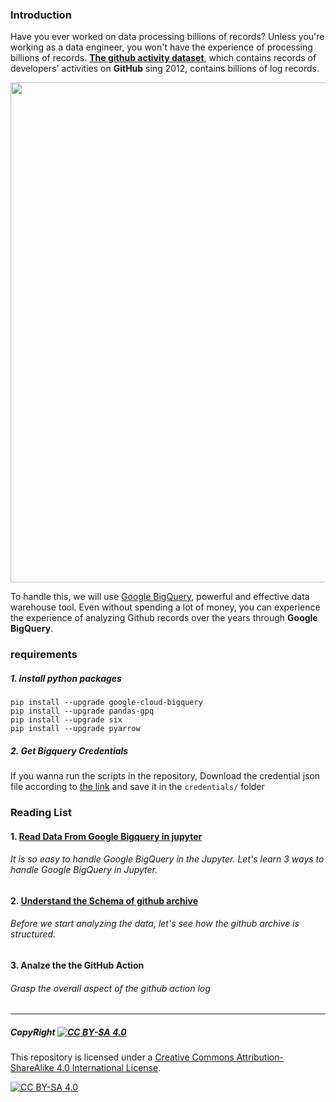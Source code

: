 ### Introduction

Have you ever worked on data processing billions of records? Unless you're working as a data engineer, you won't have the experience of processing billions of records. [**The github activity dataset**](https://www.gharchive.org/), which contains records of developers' activities on **GitHub** sing 2012, contains billions of log records.

<img src="https://imgur.com/WzgzWuu.png" width="800">

To handle this, we will use [Google BigQuery](https://cloud.google.com/bigquery), powerful and effective data warehouse tool. Even without spending a lot of money, you can experience the experience of analyzing Github records over the years through **Google BigQuery**. 



### requirements

##### 1. install python packages

````shell
pip install --upgrade google-cloud-bigquery
pip install --upgrade pandas-gpq
pip install --upgrade six
pip install --upgrade pyarrow
````

##### 2. Get Bigquery Credentials

If you wanna run the scripts in the repository, Download the credential json file according to [the link](https://cloud.google.com/docs/authentication/getting-started) and save it in the `credentials/` folder



### Reading List

#### 1.  [Read Data From Google Bigquery in jupyter](https://github.com/craftsangjae/analysis-github-activity-using-Big-Query/blob/master/scripts/3%20ways%20to%20read%20data%20from%20google%20bigquery%20in%20jupyter.ipynb)

###### It is so easy to handle Google BigQuery in the Jupyter. Let's learn 3 ways to handle Google BigQuery in Jupyter.

#### 2. [Understand the Schema of github archive](https://github.com/craftsangjae/analysis-github-activity-using-Big-Query/blob/master/scripts/Understanding%20the%20schema%20of%20github%20archive.ipynb)

###### Before we start analyzing the data, let's see how the github archive is structured.

#### 3. Analze the the GitHub Action

###### Grasp the overall aspect of the github action log







----

##### CopyRight [![CC BY-SA 4.0][cc-by-sa-shield]][cc-by-sa]

This repository is licensed under a [Creative Commons Attribution-ShareAlike 4.0 International License][cc-by-sa].

[![CC BY-SA 4.0][cc-by-sa-image]][cc-by-sa]

[cc-by-sa]: http://creativecommons.org/licenses/by-sa/4.0/
[cc-by-sa-image]: https://licensebuttons.net/l/by-sa/4.0/88x31.png
[cc-by-sa-shield]: https://img.shields.io/badge/License-CC%20BY--SA%204.0-lightgrey.svg
